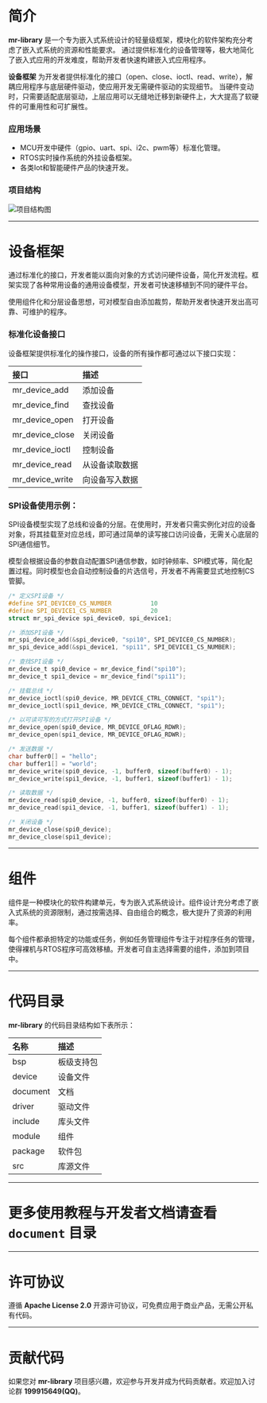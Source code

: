 ﻿# 简介

**mr-library** 是一个专为嵌入式系统设计的轻量级框架，模块化的软件架构充分考虑了嵌入式系统的资源和性能要求。 
通过提供标准化的设备管理等，极大地简化了嵌入式应用的开发难度，帮助开发者快速构建嵌入式应用程序。

**设备框架** 为开发者提供标准化的接口（open、close、ioctl、read、write），解耦应用程序与底层硬件驱动，使应用开发无需硬件驱动的实现细节。
当硬件变动时，只需要适配底层驱动，上层应用可以无缝地迁移到新硬件上，大大提高了软硬件的可重用性和可扩展性。

### 应用场景

- MCU开发中硬件（gpio、uart、spi、i2c、pwm等）标准化管理。
- RTOS实时操作系统的外挂设备框架。
- 各类Iot和智能硬件产品的快速开发。

### 项目结构

![项目结构图](https://gitee.com/MacRsh/mr-library/raw/develop/document/resource/framework.png)

 ----------

# 设备框架

通过标准化的接口，开发者能以面向对象的方式访问硬件设备，简化开发流程。框架实现了各种常用设备的通用设备模型，开发者可快速移植到不同的硬件平台。

使用组件化和分层设备思想，可对模型自由添加裁剪，帮助开发者快速开发出高可靠、可维护的程序。

### 标准化设备接口

设备框架提供标准化的操作接口，设备的所有操作都可通过以下接口实现：

| 接口              | 描述      |
|:----------------|:--------|
| mr_device_add   | 添加设备    |
| mr_device_find  | 查找设备    |
| mr_device_open  | 打开设备    |
| mr_device_close | 关闭设备    |
| mr_device_ioctl | 控制设备    |
| mr_device_read  | 从设备读取数据 |
| mr_device_write | 向设备写入数据 |

### SPI设备使用示例：

SPI设备模型实现了总线和设备的分层。在使用时，开发者只需实例化对应的设备对象，将其挂载至对应总线，即可通过简单的读写接口访问设备，无需关心底层的SPI通信细节。

模型会根据设备的参数自动配置SPI通信参数，如时钟频率、SPI模式等，简化配置过程。同时模型也会自动控制设备的片选信号，开发者不再需要显式地控制CS管脚。

```c
/* 定义SPI设备 */
#define SPI_DEVICE0_CS_NUMBER           10
#define SPI_DEVICE1_CS_NUMBER           20
struct mr_spi_device spi_device0, spi_device1;

/* 添加SPI设备 */
mr_spi_device_add(&spi_device0, "spi10", SPI_DEVICE0_CS_NUMBER);
mr_spi_device_add(&spi_device1, "spi11", SPI_DEVICE1_CS_NUMBER);

/* 查找SPI设备 */
mr_device_t spi0_device = mr_device_find("spi10");
mr_device_t spi1_device = mr_device_find("spi11");

/* 挂载总线 */
mr_device_ioctl(spi0_device, MR_DEVICE_CTRL_CONNECT, "spi1");
mr_device_ioctl(spi1_device, MR_DEVICE_CTRL_CONNECT, "spi1");

/* 以可读可写的方式打开SPI设备 */
mr_device_open(spi0_device, MR_DEVICE_OFLAG_RDWR);
mr_device_open(spi1_device, MR_DEVICE_OFLAG_RDWR);

/* 发送数据 */
char buffer0[] = "hello";
char buffer1[] = "world";
mr_device_write(spi0_device, -1, buffer0, sizeof(buffer0) - 1);
mr_device_write(spi1_device, -1, buffer1, sizeof(buffer1) - 1);

/* 读取数据 */
mr_device_read(spi0_device, -1, buffer0, sizeof(buffer0) - 1);
mr_device_read(spi1_device, -1, buffer1, sizeof(buffer1) - 1);

/* 关闭设备 */
mr_device_close(spi0_device);
mr_device_close(spi1_device);
```

 ----------

# 组件

组件是一种模块化的软件构建单元，专为嵌入式系统设计。组件设计充分考虑了嵌入式系统的资源限制，通过按需选择、自由组合的概念，极大提升了资源的利用率。

每个组件都承担特定的功能或任务，例如任务管理组件专注于对程序任务的管理，使得裸机与RTOS程序可高效移植。开发者可自主选择需要的组件，添加到项目中。

 ----------

# 代码目录

**mr-library** 的代码目录结构如下表所示：

| 名称       | 描述    |
|:---------|:------|
| bsp      | 板级支持包 |
| device   | 设备文件  |
| document | 文档    |
| driver   | 驱动文件  |
| include  | 库头文件  |
| module   | 组件    |
| package  | 软件包   |
| src      | 库源文件  |

 ----------

# 更多使用教程与开发者文档请查看 `document` 目录

 ----------

# 许可协议

遵循 **Apache License 2.0** 开源许可协议，可免费应用于商业产品，无需公开私有代码。

 ----------

# 贡献代码

如果您对 **mr-library** 项目感兴趣，欢迎参与开发并成为代码贡献者。欢迎加入讨论群 **199915649(QQ)**。
